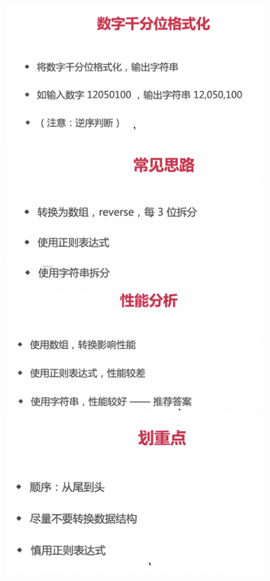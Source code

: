![img.png](../../assets/img/chapter2/2.4/img.png)
![img_1.png](../../assets/img/chapter2/2.4/img_1.png)
![img_2.png](../../assets/img/chapter2/2.4/img_2.png)
![img_3.png](../../assets/img/chapter2/2.4/img_3.png)
